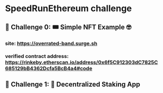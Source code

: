 # SpeedRunEthereum challenge

## 🚩 Challenge 0: 🎟 Simple NFT Example 🤓


### site: https://overrated-band.surge.sh   
### verified contract address: https://rinkeby.etherscan.io/address/0x6f5C912303dC7825C685129bB4362Dcfa5BcB4a4#code


## 🚩 Challenge 1: 🥩 Decentralized Staking App
